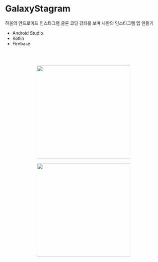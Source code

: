 # GalaxyStagram
하울의 안드로이드 인스타그램 클론 코딩 강좌를 보며 나만의 인스타그램 앱 만들기

- Android Studio  
- Kotlin  
- Firebase

<br><br>

<p align="center"><img src="https://user-images.githubusercontent.com/66666533/126518175-8e88915e-e3ab-40b2-b0a1-6d4d8619f84a.gif" width="300px"></p>
<p align="center"><img src="https://user-images.githubusercontent.com/66666533/126669020-79bfc89f-4299-4eac-8ae6-b558e80ba3b8.gif" width="300px"></p>
